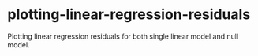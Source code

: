 # plotting-linear-regression-residuals
Plotting linear regression residuals for both single linear model and null model.
